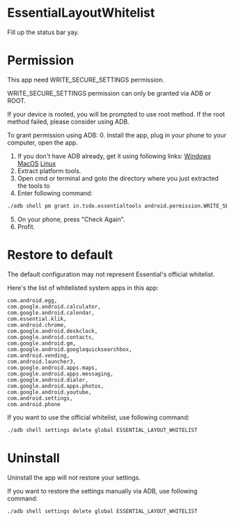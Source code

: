 # EssentialLayoutWhitelist
Fill up the status bar yay.

# Permission
This app need WRITE_SECURE_SETTINGS permission.

WRITE_SECURE_SETTINGS permission can only be granted via ADB or ROOT.

If your device is rooted, you will be prompted to use root method.
If the root method failed, please consider using ADB.

To grant permission using ADB:
0. Install the app, plug in your phone to your computer, open the app.
1. If you don't have ADB already, get it using following links:
[Windows](https://dl.google.com/android/repository/platform-tools-latest-windows.zip)
[MacOS](https://dl.google.com/android/repository/platform-tools-latest-darwin.zip)
[Linux](https://dl.google.com/android/repository/platform-tools-latest-linux.zip)
2. Extract platform tools.
3. Open cmd or terminal and goto the directory where you just extracted the tools to
4. Enter following command:
```bash
./adb shell pm grant in.tsdo.essentialtools android.permission.WRITE_SECURE_SETTINGS
```
5. On your phone, press "Check Again".
6. Profit.

# Restore to default
The default configuration may not represent Essential's official whitelist.

Here's the list of whitelisted system apps in this app:
```
com.android.egg,
com.google.android.calculator,
com.google.android.calendar,
com.essential.klik,
com.android.chrome,
com.google.android.deskclock,
com.google.android.contacts,
com.google.android.gm,
com.google.android.googlequicksearchbox,
com.android.vending,
com.android.launcher3,
com.google.android.apps.maps,
com.google.android.apps.messaging,
com.google.android.dialer,
com.google.android.apps.photos,
com.google.android.youtube,
com.android.settings,
com.android.phone
```


If you want to use the official whitelist, use following command:

```bash
./adb shell settings delete global ESSENTIAL_LAYOUT_WHITELIST
```



# Uninstall
Uninstall the app will not restore your settings.

If you want to restore the settings manually via ADB, use following command:
```bash
./adb shell settings delete global ESSENTIAL_LAYOUT_WHITELIST
```

